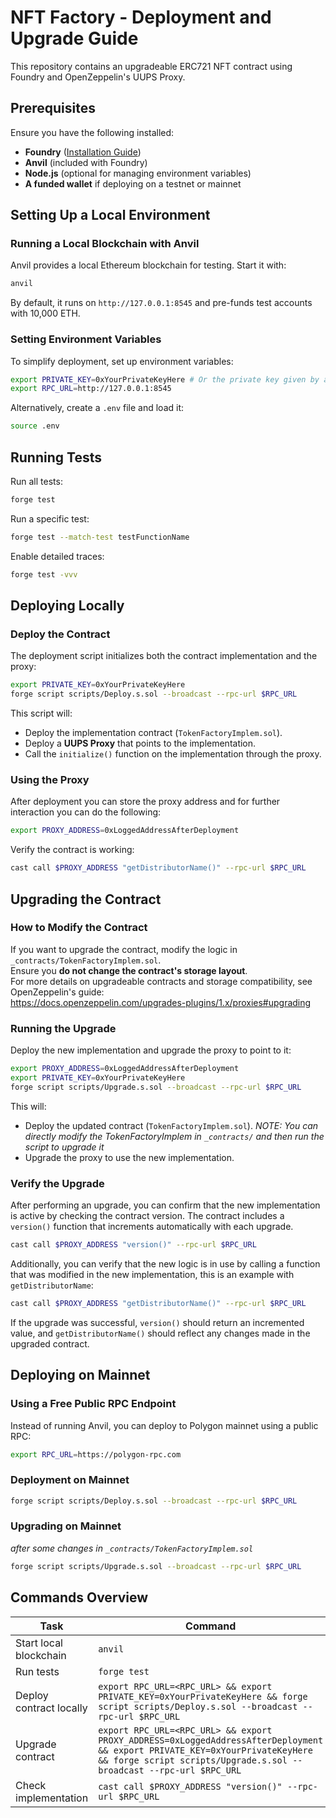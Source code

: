 # NFT Factory - Deployment and Upgrade Guide

This repository contains an upgradeable ERC721 NFT contract using Foundry and OpenZeppelin's UUPS Proxy.

## Prerequisites

Ensure you have the following installed:
- **Foundry** ([Installation Guide](https://book.getfoundry.sh/getting-started/installation))
- **Anvil** (included with Foundry)
- **Node.js** (optional for managing environment variables)
- **A funded wallet** if deploying on a testnet or mainnet

## Setting Up a Local Environment

### Running a Local Blockchain with Anvil
Anvil provides a local Ethereum blockchain for testing. Start it with:
```sh
anvil
```
By default, it runs on `http://127.0.0.1:8545` and pre-funds test accounts with 10,000 ETH.

### Setting Environment Variables

To simplify deployment, set up environment variables:

```sh
export PRIVATE_KEY=0xYourPrivateKeyHere # Or the private key given by anvil if this is a local testing
export RPC_URL=http://127.0.0.1:8545
```

Alternatively, create a `.env` file and load it:

```sh
source .env
```

## Running Tests

Run all tests:

```sh
forge test
```

Run a specific test:

```sh
forge test --match-test testFunctionName
```

Enable detailed traces:

```sh
forge test -vvv
```

## Deploying Locally

### Deploy the Contract

The deployment script initializes both the contract implementation and the proxy:

```sh
export PRIVATE_KEY=0xYourPrivateKeyHere
forge script scripts/Deploy.s.sol --broadcast --rpc-url $RPC_URL
```

This script will:
- Deploy the implementation contract (`TokenFactoryImplem.sol`).
- Deploy a **UUPS Proxy** that points to the implementation.
- Call the `initialize()` function on the implementation through the proxy.

### Using the Proxy

After deployment you can store the proxy address and for further interaction you can do the following:

```sh
export PROXY_ADDRESS=0xLoggedAddressAfterDeployment
```

Verify the contract is working:

```sh
cast call $PROXY_ADDRESS "getDistributorName()" --rpc-url $RPC_URL
```

## Upgrading the Contract

### How to Modify the Contract

If you want to upgrade the contract, modify the logic in `_contracts/TokenFactoryImplem.sol`.  
Ensure you **do not change the contract's storage layout**.  
For more details on upgradeable contracts and storage compatibility, see OpenZeppelin's guide:  
https://docs.openzeppelin.com/upgrades-plugins/1.x/proxies#upgrading

### Running the Upgrade

Deploy the new implementation and upgrade the proxy to point to it:

```sh
export PROXY_ADDRESS=0xLoggedAddressAfterDeployment
export PRIVATE_KEY=0xYourPrivateKeyHere
forge script scripts/Upgrade.s.sol --broadcast --rpc-url $RPC_URL
```

This will:
- Deploy the updated contract (`TokenFactoryImplem.sol`). _NOTE: You can directly modify the TokenFactoryImplem in `_contracts/` and then run the script to upgrade it_
- Upgrade the proxy to use the new implementation.

### Verify the Upgrade

After performing an upgrade, you can confirm that the new implementation is active by checking the contract version. The contract includes a `version()` function that increments automatically with each upgrade.  

```sh
cast call $PROXY_ADDRESS "version()" --rpc-url $RPC_URL
```

Additionally, you can verify that the new logic is in use by calling a function that was modified in the new implementation, this is an example with `getDistributorName`:  

```sh
cast call $PROXY_ADDRESS "getDistributorName()" --rpc-url $RPC_URL
```

If the upgrade was successful, `version()` should return an incremented value, and `getDistributorName()` should reflect any changes made in the upgraded contract.

## Deploying on Mainnet

### Using a Free Public RPC Endpoint

Instead of running Anvil, you can deploy to Polygon mainnet using a public RPC:

```sh
export RPC_URL=https://polygon-rpc.com
```

### Deployment on Mainnet

```sh
forge script scripts/Deploy.s.sol --broadcast --rpc-url $RPC_URL
```

### Upgrading on Mainnet

_after some changes in `_contracts/TokenFactoryImplem.sol`_

```sh
forge script scripts/Upgrade.s.sol --broadcast --rpc-url $RPC_URL
```

## Commands Overview

| Task | Command |
|------|---------|
| Start local blockchain | `anvil` |
| Run tests | `forge test` |
| Deploy contract locally | `export RPC_URL=<RPC_URL> && export PRIVATE_KEY=0xYourPrivateKeyHere && forge script scripts/Deploy.s.sol --broadcast --rpc-url $RPC_URL` |
| Upgrade contract | `export RPC_URL=<RPC_URL> && export PROXY_ADDRESS=0xLoggedAddressAfterDeployment && export PRIVATE_KEY=0xYourPrivateKeyHere && forge script scripts/Upgrade.s.sol --broadcast --rpc-url $RPC_URL` |
| Check implementation | `cast call $PROXY_ADDRESS "version()" --rpc-url $RPC_URL` |
